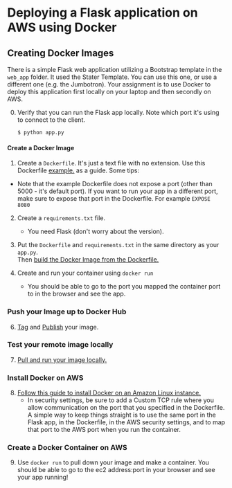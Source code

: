 # Deploying a Flask application on AWS using Docker

## Creating Docker Images
There is a simple Flask web application utilizing a Bootstrap template in the
`web_app` folder.  It used the Stater Template.  You can use this one, or use a different one
(e.g. the Jumbotron).  Your assignment is to use Docker to deploy this application
first locally on your laptop and then secondly on AWS.

0. Verify that you can run the Flask app locally. Note which port it's using to connect to the client.   
   ```
   $ python app.py
   ```

#### Create a Docker Image

1.  Create a `Dockerfile`.  It's just a text file with no extension.  Use this Dockerfile [example.](https://runnable.com/docker/python/dockerize-your-flask-application)
   as a guide.  Some tips:  
   - Note that the example Dockerfile does not expose a port (other than 5000 - it's default port).  If you want to run your app in a different port, make sure to expose that port in the Dockerfile.  For example `EXPOSE 8080`

2. Create a `requirements.txt` file.  
   - You need Flask (don't worry about the version).
    
3. Put the `Dockerfile` and `requirements.txt` in the same directory as your `app.py`.  
   Then [build the Docker Image from the Dockerfile.](https://docs.docker.com/get-started/part2/#build-the-app)

4. Create and run your container using `docker run`
   - You should be able to go to the port you mapped the container port to in the browser and see the app.

### Push your Image up to Docker Hub
6. [Tag](https://docs.docker.com/get-started/part2/#tag-the-image) and [Publish](https://docs.docker.com/get-started/part2/#publish-the-image)
   your image.

### Test your remote image locally

7. [Pull and run your image locally.](https://docs.docker.com/get-started/part2/#pull-and-run-the-image-from-the-remote-repository)


### Install Docker on AWS


8. [Follow this guide to install Docker on an Amazon Linux instance.](https://docs.aws.amazon.com/AmazonECS/latest/developerguide/docker-basics.html?shortFooter=true#install_docker)
   - In security settings, be sure to add a Custom TCP rule where you allow communication on the port that you specified in the Dockerfile.
   A simple way to keep things straight is to use the same port in the Flask app, in the Dockerfile, in the AWS security settings, and to
   map that port to the AWS port when you run the container.

### Create a Docker Container on AWS

9. Use `docker run` to pull down your image and make a container.  You should be able to go to the ec2 address:port in your browser and see your app running!
